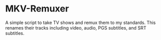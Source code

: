 # MKV-Remuxer
A simple script to take TV shows and remux them to my standards. This renames their tracks including video, audio, PGS subtitles, and SRT subtitles.
